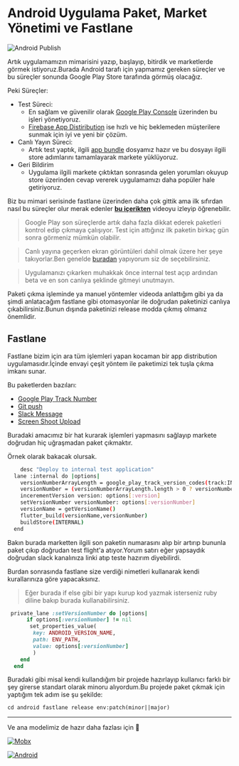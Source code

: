 # Android Uygulama Paket, Market Yönetimi ve Fastlane

![Android Publish](../../image/drawio/folders-googlePlay.png)

Artık uygulamamızın mimarisini yazıp, başlayıp, bitirdik ve marketlerde görmek istiyoruz.Burada Android tarafı için yapmamız gereken süreçler ve bu süreçler sonunda Google Play Store tarafında görmüş olacağız.

Peki Süreçler:

- Test Süreci:
  - En sağlam ve güvenilir olarak [Google Play Console](https://play.google.com/console/u/0/signup) üzerinden bu işleri yönetiyoruz.
  - [Firebase App Distiribution](https://firebase.google.com/docs/app-distribution/android/set-up-for-testing) ise hızlı ve hiç beklemeden müşterilere sunmak için iyi ve yeni bir çözüm.
- Canlı Yayın Süreci:
  - Artık test yaptık, ilgili [app bundle](https://developer.android.com/platform/technology/app-bundle) dosyamız hazır ve bu dosyayı ilgili store adımlarını tamamlayarak markete yüklüyoruz.
- Geri Bildirim
  - Uygulama ilgili markete çıktıktan sonrasında gelen yorumları okuyup store üzerinden cevap vererek uygulamamızı daha popüler hale getiriyoruz.

Biz bu mimari serisinde fastlane üzerinden daha çok gittik ama ilk sıfırdan nasıl bu süreçler olur merak edenler [**bu içerikten**](https://www.youtube.com/watch?v=RiuyVxte5vw) videoyu izleyip öğrenebilir.

> Google Play son süreçlerde artık daha fazla dikkat ederek paketleri kontrol edip çıkmaya çalışıyor. Test için attığınız ilk paketin birkaç gün sonra görmeniz mümkün olabilir.

> Canlı yayına geçerken ekran görüntüleri dahil olmak üzere her şeye takıyorlar.Ben genelde [buradan](https://www.appstorescreenshot.com/) yapıyorum siz de seçebilirsiniz.

> Uygulamanızı çıkarken muhakkak önce internal test açıp ardından beta ve en son canlıya şeklinde gitmeyi unutmayın.

Paketi çıkma işleminde ya manuel yöntemler videoda anlattığım gibi ya da şimdi anlatacağım fastlane gibi otomasyonlar ile doğrudan paketinizi canlıya çıkabilirsiniz.Bunun dışında paketinizi release modda çıkmış olmanız önemlidir.

## Fastlane

Fastlane bizim için ara tüm işlemleri yapan kocaman bir app distribution uygulamasıdır.İçinde envayi çeşit yöntem ile paketimizi tek tuşla çıkma imkanı sunar.

Bu paketlerden bazıları:

- [Google Play Track Number](http://docs.fastlane.tools/actions/google_play_track_version_codes/#google_play_track_version_codes)
- [Git push](http://docs.fastlane.tools/actions/push_git_tags/#push_git_tags)
- [Slack Message](http://docs.fastlane.tools/actions/slack/#slack)
- [Screen Shoot Upload](http://docs.fastlane.tools/getting-started/android/screenshots/#upload-screenshots-to-google-play)

Buradaki amacımız bir hat kurarak işlemleri yapmasını sağlayıp markete doğrudan hiç uğraşmadan paket çıkmaktır.

Örnek olarak bakacak olursak.

```sh
    desc "Deploy to internal test application"
  lane :internal do |options|
    versionNumberArrayLength = google_play_track_version_codes(track:INTERNAL)
    versionNumber = (versionNumberArrayLength.length > 0 ? versionNumberArrayLength[0] : 0).to_i + 1
    incerementVersion version: options[:version]
    setVersionNumber versionNumber: options[:versionNumber]
    versionName = getVersionName()
    flutter_build(versionName,versionNumber)
    buildStore(INTERNAL)
  end
```

Bakın burada marketten ilgili son paketin numarasını alıp bir artırıp bununla paket çıkıp doğrudan test flight'a atıyor.Yorum satırı eğer yapsaydık doğrudan slack kanalınıza linki atıp teste hazırım diyebilirdi.

Burdan sonrasında fastlane size verdiği nimetleri kullanarak kendi kurallarınıza göre yapacaksınız.

> Eğer burada if else gibi bir yapı kurup kod yazmak isterseniz ruby diline bakıp burada kullanabilirsiniz.

```ruby
 private_lane :setVersionNumber do |options|
      if options[:versionNumber] != nil
       set_properties_value(
        key: ANDROID_VERSION_NAME,
        path: ENV_PATH,
        value: options[:versionNumber]
        )
    end
  end
```

Buradaki gibi misal kendi kullandığım bir projede hazırlayıp kullanıcı farklı bir şey girerse standart olarak minoru alıyordum.Bu projede paket çıkmak için yaptığım tek adım ise şu şekilde:

`cd android fastlane release env:patch(minor||major)`

---

Ve ana modelimiz de hazır daha fazlası için 🥳

[![Mobx](https://img.youtube.com/vi/RiuyVxte5vw/0.jpg)](https://www.youtube.com/watch?v=RiuyVxte5vw)

[![Android](https://img.youtube.com/vi/6RK45v7M1wQ/0.jpg)](https://www.youtube.com/watch?v=poog2mJ4Tko&list=PL1k5oWAuBhgV_XnhMSyu2YLZMZNGuD0Cv&index=13)
